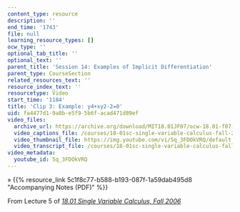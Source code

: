 ```yaml
---
content_type: resource
description: ''
end_time: '1743'
file: null
learning_resource_types: []
ocw_type: ''
optional_tab_title: ''
optional_text: ''
parent_title: 'Session 14: Examples of Implicit Differentiation'
parent_type: CourseSection
related_resources_text: ''
resource_index_text: ''
resourcetype: Video
start_time: '1184'
title: 'Clip 3: Example: y4+xy2-2=0'
uid: fa4477d1-9a8b-e5f9-5b6f-acad471d89ef
video_files:
  archive_url: https://archive.org/download/MIT18.01JF07/ocw-18.01-f07-lec05_300k.mp4
  video_captions_file: /courses/18-01sc-single-variable-calculus-fall-2010/c86bd8d60c6951799e8691657d2d8813_5q_3FDOkVRQ.vtt
  video_thumbnail_file: https://img.youtube.com/vi/5q_3FDOkVRQ/default.jpg
  video_transcript_file: /courses/18-01sc-single-variable-calculus-fall-2010/440a760d8b5fb660d2572519bbe8a01a_5q_3FDOkVRQ.pdf
video_metadata:
  youtube_id: 5q_3FDOkVRQ
---
```


» {{% resource_link 5c1f8c77-b588-b193-087f-1a59dab495d8 "Accompanying Notes (PDF)" %}}

From Lecture 5 of [_18.01 Single Variable Calculus, Fall 2006_](/courses/18-01-single-variable-calculus-fall-2006/video_galleries/video-lectures)


